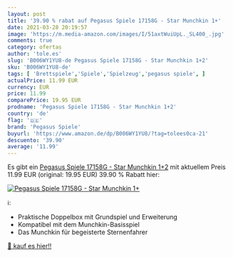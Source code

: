 ```yaml
---
layout: post
title: '39.90 % rabat auf Pegasus Spiele 17158G - Star Munchkin 1+'
date: 2021-03-28 20:19:57
image: 'https://m.media-amazon.com/images/I/51axtWuiUpL._SL400_.jpg'
comments: true
category: ofertas
author: 'tole.es'
slug: 'B006WY1YU8-de Pegasus Spiele 17158G - Star Munchkin 1+2'
sku: 'B006WY1YU8-de'
tags: [ 'Brettspiele','Spiele','Spielzeug','pegasus spiele', ]
actualPrice: 11.99 EUR
currency: EUR
price: 11.99
comparePrice: 19.95 EUR
prodname: 'Pegasus Spiele 17158G - Star Munchkin 1+2'
country: 'de'
flag: '🇩🇪'
brand: 'Pegasus Spiele'
buyurl: 'https://www.amazon.de/dp/B006WY1YU8/?tag=tolees0ca-21'
descuento: '39.90'
average: '11.99'
---
```


Es gibt ein [Pegasus Spiele 17158G - Star Munchkin 1+2](https://www.amazon.de/dp/B006WY1YU8/?tag=tolees0ca-21) mit aktuellem Preis 11.99 EUR (original: 19.95 EUR) 39.90 % Rabatt hier:

[![Pegasus Spiele 17158G - Star Munchkin 1+](https://m.media-amazon.com/images/I/51axtWuiUpL._SL400_.jpg)](https://www.amazon.de/dp/B006WY1YU8/?tag=tolees0ca-21)

ℹ️:

- Praktische Doppelbox mit Grundspiel und Erweiterung
- Kompatibel mit dem Munchkin-Basisspiel
- Das Munchkin für begeisterte Sternenfahrer

[🛒 kauf es hier!!](https://www.amazon.de/dp/B006WY1YU8/?tag=tolees0ca-21)
